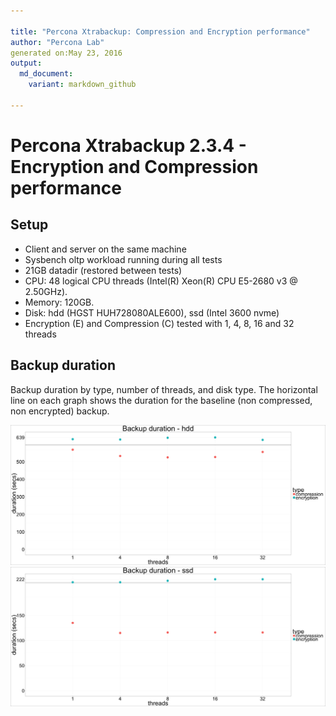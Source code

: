 ```yaml
---

title: "Percona Xtrabackup: Compression and Encryption performance"
author: "Percona Lab"
generated on:May 23, 2016
output:
  md_document:
    variant: markdown_github

---
```



# Percona Xtrabackup 2.3.4 - Encryption and Compression performance 

## Setup

* Client and server on the same machine 
* Sysbench oltp workload running during all tests
* 21GB datadir (restored between tests)
* CPU: 48 logical CPU threads (Intel(R) Xeon(R) CPU E5-2680 v3 @ 2.50GHz). 
* Memory: 120GB. 
* Disk: hdd (HGST HUH728080ALE600), ssd (Intel 3600 nvme) 
* Encryption (E) and Compression (C) tested with 1, 4, 8, 16 and 32 threads


## Backup duration 

Backup duration by type, number of threads, and disk type. The
horizontal line on each graph shows the duration for the baseline (non
compressed, non encrypted) backup. 

![plot of chunk global](figure/global-1.png)![plot of chunk global](figure/global-2.png)

